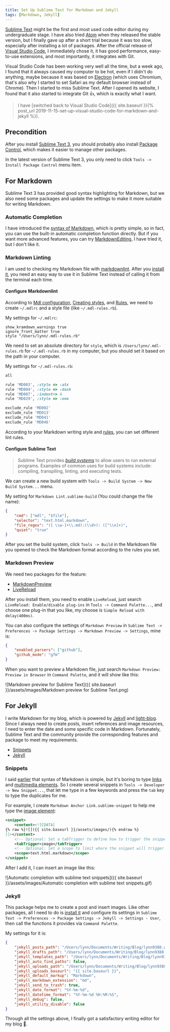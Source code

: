 ```yaml
---
title: Set Up Sublime Text for Markdown and Jekyll
tags: [Markdown, Jekyll]
---
```


[Sublime Text](https://www.sublimetext.com) might be the first and most used code editor during my undergraduate stage. I have also tried [Atom](https://www.sublimetext.com) when they released the stable version, but I finally gave up after a short trial because it was too slow, especially after installing a lot of packages. After the official release of [Visual Studio Code](https://code.visualstudio.com/), I immediately chose it, it has good performance, easy-to-use extensions, and most importantly, it integrates with Git.

Visual Studio Code has been working very well all the time, but a week ago, I found that it always caused my computer to be hot, even if I didn't do anything, maybe because it was based on [Electron](https://electronjs.org) (which uses Chromium, that's also why I started to set Safari as my default browser instead of Chrome). Then I started to miss Sublime Text. After I opened its website, I found that it also started to integrate Git 👍, which is exactly what I want.

> I have [switched back to Visual Studio Code]({{ site.baseurl }}{% post_url 2019-11-15-set-up-visual-studio-code-for-markdown-and-jekyll %}).

## Precondition

After you install [Sublime Text 3](https://www.sublimetext.com/3), you should probably also install [Package Control](https://packagecontrol.io/installation), which makes it easier to manage other packages.

In the latest version of Sublime Text 3, you only need to click `Tools -> Install Package Control` menu item.

## For Markdown

Sublime Text 3 has provided good syntax highlighting for Markdown, but we also need some packages and update the settings to make it more suitable for writing Markdown.

### Automatic Completion

I have introduced the [syntax of Markdown](https://lynn9388.github.io/light-blog/2019/07/19/writing-with-light-blog.html#add-more-content), which is pretty simple, so in fact, you can use the built-in automatic completion function directly. But if you want more advanced features, you can try [Markdown​Editing](https://packagecontrol.io/packages/MarkdownEditing), I have tried it, but I don't like it.

### Markdown Linting

I am used to checking my Markdown file with [markdownlint](https://github.com/markdownlint/markdownlint). After you [install it](https://github.com/markdownlint/markdownlint#installation), you need an easy way to use it in Sublime Text instead of calling it from the terminal each time.

#### Configure Markdownlint

According to [Mdl configuration](https://github.com/markdownlint/markdownlint/blob/master/docs/configuration.md), [Creating styles](https://github.com/markdownlint/markdownlint/blob/master/docs/creating_styles.md), and [Rules](https://github.com/markdownlint/markdownlint/blob/master/docs/RULES.md), we need to create `~/.mdlrc` and a style file (like `~/.mdl-rules.rb`).

My settings for `~/.mdlrc`:

```text
show_kramdown_warnings true
ignore_front_matter true
style "/Users/lynn/.mdl-rules.rb"
```

We need to set an absolute directory for `style`, which is `/Users/lynn/.mdl-rules.rb` for `~/.mdl-rules.rb` in my computer, but you should set it based on the path in your computer.

My settings for `~/.mdl-rules.rb`:

```ruby
all

rule 'MD003', :style => :atx
rule 'MD004', :style => :dash
rule 'MD007', :indent=> 4
rule 'MD029', :style => :one

exclude_rule 'MD002'
exclude_rule 'MD013'
exclude_rule 'MD041'
exclude_rule 'MD046'
```

According to your Markdown writing style and [rules](https://github.com/markdownlint/markdownlint/blob/master/docs/RULES.md), you can set different lint rules.

#### Configure Sublime Text

> Sublime Text provides [*build systems*](https://www.sublimetext.com/docs/3/build_systems.html) to allow users to run external programs. Examples of common uses for build systems include: compiling, transpiling, linting, and executing tests.

We can create a new build system with `Tools -> Build System -> New Build System...` menu.

My setting for `Markdown Lint.sublime-build` (You could change the file name):

```json
{
    "cmd": ["mdl", "$file"],
    "selector": "text.html.markdown",
    "file_regex": "([ \\w-]+\\.md):(\\d+): ([^\\n]+)",
    "quiet": "true"
}
```

After you set the build system, click `Tools -> Build` in the Markdown file you opened to check the Markdown format according to the rules you set.

### Markdown Preview

We need two packages for the feature:

- [Markdown​Preview](https://packagecontrol.io/packages/MarkdownPreview)
- [Live​Reload](https://packagecontrol.io/packages/LiveReload)

After you install them, you need to enable `LiveReload`, just search `LiveReload: Enable/disable plug-ins` in `Tools -> Command Palette...`, and choose one plug-in that you like, my choose is `Simple Reload with delay(400ms)`.

You can also configure the settings of `Markdown Preview` in `Sublime Text -> Preferences -> Package Settings -> Markdown Preview -> Settings`, mine is:

```json
{
    "enabled_parsers": ["github"],
    "github_mode": "gfm"
}
```

When you want to preview a Markdown file, just search `Markdown Preview: Preview in Browser` in `Command Palette`, and it will show like this:

![Markdown preview for Sublime Text]({{ site.baseurl }}/assets/images/Markdown preview for Sublime Text.png)

## For Jekyll

I write Markdown for my blog, which is powered by [Jekyll](https://jekyllrb.com/) and [light-blog](https://github.com/lynn9388/light-blog). Since I always need to create posts, insert references and image resources, I need to enter the date and some specific code in Markdown. Fortunately, Sublime Text and the community provide the corresponding features and package to meet my requirements.

- [Snippets](https://docs.sublimetext.info/en/latest/extensibility/snippets.html)
- [Jekyll](https://packagecontrol.io/packages/Jekyll)

### Snippets

I said [earlier](#automatic-completion) that syntax of Markdown is simple, but it's boring to type [links](https://lynn9388.github.io/light-blog/2019/07/19/writing-with-light-blog.html#links) and [multimedia elements](https://lynn9388.github.io/light-blog/2019/07/19/writing-with-light-blog.html#multimedia-elements). So I create several snippets in `Tools -> Developer -> New Snippet...`, that let me type in a few keywords and press the `tab` key to type the duplicates for me.

For example, I create `Markdown Anchor Link.sublime-snippet` to help me type the [image element](https://lynn9388.github.io/light-blog/2019/07/19/writing-with-light-blog.html#images):

```xml
<snippet>
    <content><![CDATA[
{% raw %}![]({{ site.baseurl }}/assets/images/){% endraw %}
]]></content>
    <!-- Optional: Set a tabTrigger to define how to trigger the snippet -->
    <tabTrigger>image</tabTrigger>
    <!-- Optional: Set a scope to limit where the snippet will trigger -->
    <scope>text.html.markdown</scope>
</snippet>
```

After I add it, I can insert an image like this:

![Automatic completion with sublime text snippets]({{ site.baseurl }}/assets/images/Automatic completion with sublime text snippets.gif)

### Jekyll

This package helps me to create a post and insert images. Like other packages, all I need to do is [install it](https://packagecontrol.io/packages/Jekyll) and configure its settings in `Sublime Text -> Preferences -> Package Settings -> Jekyll -> Settings - User`, then call the functions it provides via `Command Palette`.

My settings for it is:

```json
{
    "jekyll_posts_path": "/Users/lynn/Documents/Writing/Blog/lynn9388.github.io/_posts",
    "jekyll_drafts_path": "/Users/lynn/Documents/Writing/Blog/lynn9388.github.io/_drafts",
    "jekyll_templates_path": "/Users/lynn/Documents/Writing/Blog/lynn9388.github.io/_templates",
    "jekyll_auto_find_paths": false,
    "jekyll_uploads_path": "/Users/lynn/Documents/Writing/Blog/lynn9388.github.io/assets",
    "jekyll_uploads_baseurl": "{{ site.baseurl }}",
    "jekyll_default_markup": "Markdown",
    "jekyll_markdown_extension": "md",
    "jekyll_send_to_trash": true,
    "jekyll_date_format": "%Y-%m-%d",
    "jekyll_datetime_format": "%Y-%m-%d %H:%M:%S",
    "jekyll_debug": false,
    "jekyll_utility_disable": false
}
```

Through all the settings above, I finally got a satisfactory writing editor for my blog 🎉.
